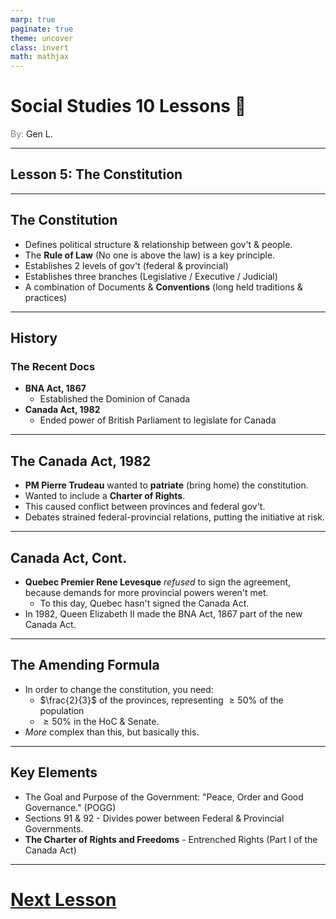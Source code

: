 ```yaml
---
marp: true
paginate: true
theme: uncover
class: invert
math: mathjax
---
```


# <!--fit--> Social Studies 10 Lessons :book:

<span style="color:grey">By:</span> Gen L.

<!--_footer: In partnership with Hyperion University, 2023 -->

---

## Lesson 5: The Constitution

---

## The Constitution

* Defines political structure & relationship between gov't & people.
* The **Rule of Law** (No one is above the law) is a key principle.
* Establishes 2 levels of gov't (federal & provincial)
* Establishes three branches (Legislative / Executive / Judicial)
* A combination of Documents & **Conventions** (long held traditions & practices)

---

## History

### The Recent Docs

* **BNA Act, 1867**
    * Established the Dominion of Canada
* **Canada Act, 1982**
    * Ended power of British Parliament to legislate for Canada

---

## The Canada Act, 1982

* **PM Pierre Trudeau** wanted to **patriate** (bring home) the constitution.
* Wanted to include a **Charter of Rights**.
* This caused conflict between provinces and federal gov't.
* Debates strained federal-provincial relations, putting the initiative at risk.

---

## Canada Act, Cont.

* **Quebec Premier Rene Levesque** *refused* to sign the agreement, because demands for more provincial powers weren't met.
    * To this day, Quebec hasn't signed the Canada Act.
* In 1982, Queen Elizabeth II made the BNA Act, 1867 part of the new Canada Act.

---

## The Amending Formula

* In order to change the constitution, you need:
    * $\frac{2}{3}$ of the provinces, representing $\geq 50\%$ of the population
    * $\geq 50\%$ in the HoC & Senate.
* *More* complex than this, but basically this.

---

## Key Elements

* The Goal and Purpose of the Government: "Peace, Order and Good Governance." (POGG)
* Sections 91 & 92 - Divides power between Federal & Provincial Governments.
* **The Charter of Rights and Freedoms** - Entrenched Rights (Part I of the Canada Act)

---

# [Next Lesson](Lesson%206.html)